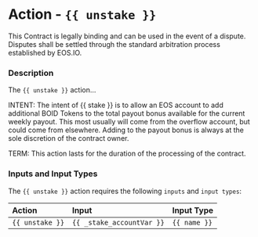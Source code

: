 # Action - `{{ unstake }}`

This Contract is legally binding and can be used in the event of a dispute. Disputes shall be settled through the standard arbitration process established by EOS.IO.

### Description

The `{{ unstake }}` action...

INTENT: The intent of {{ stake }} is to allow an EOS account to add additional BOID Tokens to the total payout bonus available for the current weekly payout. This most usually will come from the overflow account, but could come from elsewhere. Adding to the payout bonus is always at the sole discretion of the contract owner.    

TERM: This action lasts for the duration of the processing of the contract.

### Inputs and Input Types

The `{{ unstake }}` action requires the following `inputs` and `input types`:

| Action | Input | Input Type |
|:--|:--|:--|
| `{{ unstake }}` | `{{ _stake_accountVar }}` | `{{ name }}` |
